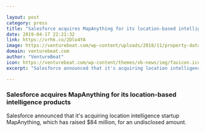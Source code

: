```yaml
---

layout: post
category: press
title: "Salesforce acquires MapAnything for its location-based intelligence products"
date: 2019-04-17 22:21:32
link: https://vrhk.co/2Dlo4YA
image: https://venturebeat.com/wp-content/uploads/2018/11/property-data.png?w=1200&strip=all
domain: venturebeat.com
author: "VentureBeat"
icon: https://venturebeat.com/wp-content/themes/vb-news/img/favicon.ico
excerpt: "Salesforce announced that it's acquiring location intelligence startup MapAnything, which has raised $84 million, for an undisclosed amount."

---
```


### Salesforce acquires MapAnything for its location-based intelligence products

Salesforce announced that it's acquiring location intelligence startup MapAnything, which has raised $84 million, for an undisclosed amount.
